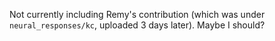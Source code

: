 
Not currently including Remy's contribution (which was under `neural_responses/kc`,
uploaded 3 days later). Maybe I should?

